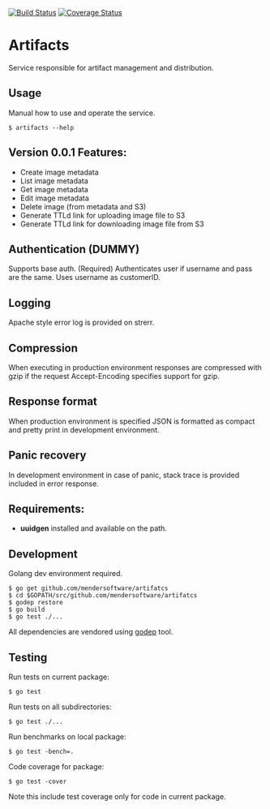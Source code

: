 [![Build Status](https://travis-ci.com/mendersoftware/artifacts.svg?token=rx8YqsZ2ZyaopcMPmDmo&branch=master)](https://travis-ci.com/mendersoftware/artifacts)
[![Coverage Status](https://coveralls.io/repos/mendersoftware/artifacts/badge.svg?branch=master&service=github&t=xZ0vYT)](https://coveralls.io/github/mendersoftware/artifacts?branch=master)

# Artifacts

Service responsible for artifact management and distribution.

## Usage

Manual how to use and operate the service.

```
$ artifacts --help
```

## Version 0.0.1 Features:
* Create image metadata
* List image metadata
* Get image metadata
* Edit image metadata
* Delete image (from metadata and S3)
* Generate TTLd link for uploading image file to S3
* Generate TTLd link for downloading image file from S3 

## Authentication (DUMMY)

Supports base auth. (Required)
Authenticates user if username and pass are the same.
Uses username as customerID.

## Logging

Apache style error log is provided on strerr.

## Compression

When executing in production environment responses are compressed with gzip if the request Accept-Encoding specifies support for gzip.

## Response format

When production environment is specified JSON is formatted as compact and pretty print in development environment.

## Panic recovery

In development environment in case of panic, stack trace is provided included in error response.

## Requirements:

* **uuidgen** installed and available on the path.

## Development

Golang dev environment required.

```
$ go get github.com/mendersoftware/artifatcs
$ cd $GOPATH/src/github.com/mendersoftware/artifatcs
$ godep restore
$ go build
$ go test ./...
```

All dependencies are vendored using [godep](https://github.com/tools/godep) tool.

## Testing

Run tests on current package:

```
$ go test
```

Run tests on all subdirectories:

```
$ go test ./...
```

Run benchmarks on local package:

```
$ go test -bench=.
```

Code coverage for package:

```
$ go test -cover
```

Note this include test coverage only for code in current package.
